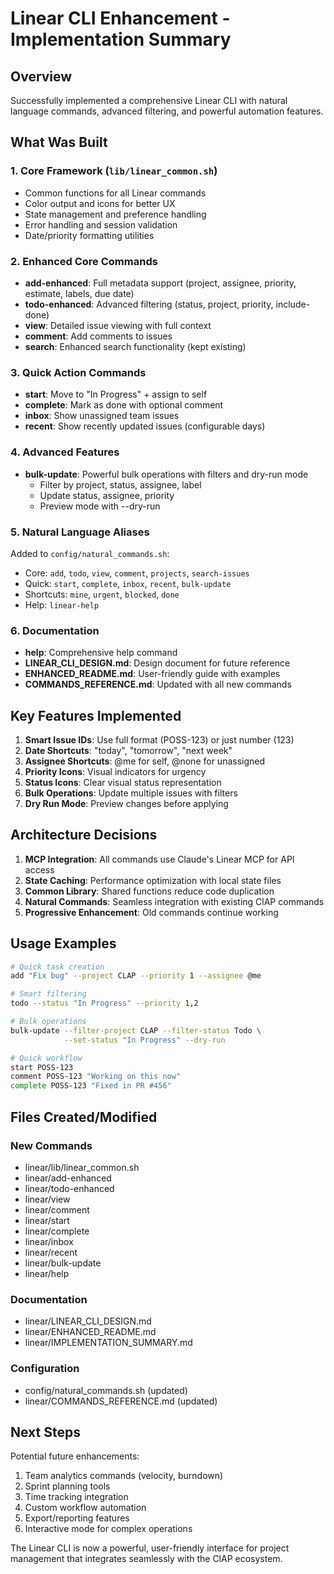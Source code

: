 # Linear CLI Enhancement - Implementation Summary

## Overview
Successfully implemented a comprehensive Linear CLI with natural language commands, advanced filtering, and powerful automation features.

## What Was Built

### 1. Core Framework (`lib/linear_common.sh`)
- Common functions for all Linear commands
- Color output and icons for better UX
- State management and preference handling
- Error handling and session validation
- Date/priority formatting utilities

### 2. Enhanced Core Commands
- **add-enhanced**: Full metadata support (project, assignee, priority, estimate, labels, due date)
- **todo-enhanced**: Advanced filtering (status, project, priority, include-done)
- **view**: Detailed issue viewing with full context
- **comment**: Add comments to issues
- **search**: Enhanced search functionality (kept existing)

### 3. Quick Action Commands
- **start**: Move to "In Progress" + assign to self
- **complete**: Mark as done with optional comment
- **inbox**: Show unassigned team issues
- **recent**: Show recently updated issues (configurable days)

### 4. Advanced Features
- **bulk-update**: Powerful bulk operations with filters and dry-run mode
  - Filter by project, status, assignee, label
  - Update status, assignee, priority
  - Preview mode with --dry-run

### 5. Natural Language Aliases
Added to `config/natural_commands.sh`:
- Core: `add`, `todo`, `view`, `comment`, `projects`, `search-issues`
- Quick: `start`, `complete`, `inbox`, `recent`, `bulk-update`
- Shortcuts: `mine`, `urgent`, `blocked`, `done`
- Help: `linear-help`

### 6. Documentation
- **help**: Comprehensive help command
- **LINEAR_CLI_DESIGN.md**: Design document for future reference
- **ENHANCED_README.md**: User-friendly guide with examples
- **COMMANDS_REFERENCE.md**: Updated with all new commands

## Key Features Implemented

1. **Smart Issue IDs**: Use full format (POSS-123) or just number (123)
2. **Date Shortcuts**: "today", "tomorrow", "next week"
3. **Assignee Shortcuts**: @me for self, @none for unassigned
4. **Priority Icons**: Visual indicators for urgency
5. **Status Icons**: Clear visual status representation
6. **Bulk Operations**: Update multiple issues with filters
7. **Dry Run Mode**: Preview changes before applying

## Architecture Decisions

1. **MCP Integration**: All commands use Claude's Linear MCP for API access
2. **State Caching**: Performance optimization with local state files
3. **Common Library**: Shared functions reduce code duplication
4. **Natural Commands**: Seamless integration with existing ClAP commands
5. **Progressive Enhancement**: Old commands continue working

## Usage Examples

```bash
# Quick task creation
add "Fix bug" --project CLAP --priority 1 --assignee @me

# Smart filtering
todo --status "In Progress" --priority 1,2

# Bulk operations
bulk-update --filter-project CLAP --filter-status Todo \
            --set-status "In Progress" --dry-run

# Quick workflow
start POSS-123
comment POSS-123 "Working on this now"
complete POSS-123 "Fixed in PR #456"
```

## Files Created/Modified

### New Commands
- linear/lib/linear_common.sh
- linear/add-enhanced
- linear/todo-enhanced
- linear/view
- linear/comment
- linear/start
- linear/complete
- linear/inbox
- linear/recent
- linear/bulk-update
- linear/help

### Documentation
- linear/LINEAR_CLI_DESIGN.md
- linear/ENHANCED_README.md
- linear/IMPLEMENTATION_SUMMARY.md

### Configuration
- config/natural_commands.sh (updated)
- linear/COMMANDS_REFERENCE.md (updated)

## Next Steps

Potential future enhancements:
1. Team analytics commands (velocity, burndown)
2. Sprint planning tools
3. Time tracking integration
4. Custom workflow automation
5. Export/reporting features
6. Interactive mode for complex operations

The Linear CLI is now a powerful, user-friendly interface for project management that integrates seamlessly with the ClAP ecosystem.